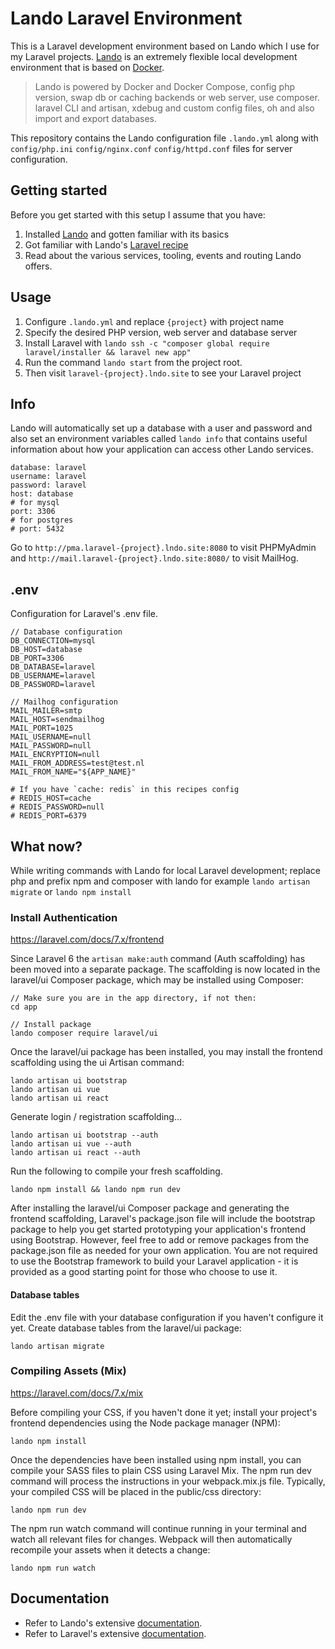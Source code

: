 # Lando Laravel Environment
This is a Laravel development environment based on Lando which I use for my Laravel projects. 
[Lando](https://github.com/lando/lando) is an extremely flexible local development environment that is based on [Docker](https://www.docker.com/).

> Lando is powered by Docker and Docker Compose, config php version, swap db or caching backends or web server, use composer. laravel CLI and artisan, xdebug and custom config files, oh and also import and export databases.

This repository contains the Lando configuration file `.lando.yml` along with `config/php.ini` `config/nginx.conf` `config/httpd.conf` files for server configuration.

## Getting started
Before you get started with this setup I assume that you have:
1. Installed [Lando](https://github.com/lando/lando) and gotten familiar with its basics
1. Got familiar with Lando's [Laravel recipe](https://docs.lando.dev/config/laravel.html)
1. Read about the various services, tooling, events and routing Lando offers.

## Usage  
1. Configure `.lando.yml`  and replace `{project}` with project name
1. Specify the desired PHP version, web server and database server
1. Install Laravel with `lando ssh -c "composer global require laravel/installer && laravel new app"`
1. Run the command `lando start` from the project root.
1. Then visit `laravel-{project}.lndo.site` to see your Laravel project

## Info
Lando will automatically set up a database with a user and password and also set an environment variables called `lando info` that contains useful information about how your application can access other Lando services.
``` 
database: laravel
username: laravel
password: laravel
host: database
# for mysql
port: 3306
# for postgres
# port: 5432
```
Go to `http://pma.laravel-{project}.lndo.site:8080` to visit PHPMyAdmin and `http://mail.laravel-{project}.lndo.site:8080/` to visit MailHog.
## .env
 Configuration for Laravel's .env file.
``` 
// Database configuration
DB_CONNECTION=mysql
DB_HOST=database
DB_PORT=3306
DB_DATABASE=laravel
DB_USERNAME=laravel
DB_PASSWORD=laravel

// Mailhog configuration
MAIL_MAILER=smtp
MAIL_HOST=sendmailhog
MAIL_PORT=1025
MAIL_USERNAME=null
MAIL_PASSWORD=null
MAIL_ENCRYPTION=null
MAIL_FROM_ADDRESS=test@test.nl
MAIL_FROM_NAME="${APP_NAME}"

# If you have `cache: redis` in this recipes config
# REDIS_HOST=cache
# REDIS_PASSWORD=null
# REDIS_PORT=6379

```
## What now?
While writing commands with Lando for local Laravel development; replace php and prefix npm and composer with lando for example `lando artisan migrate` or `lando npm install`
### Install Authentication
https://laravel.com/docs/7.x/frontend

Since Laravel 6 the `artisan make:auth` command (Auth scaffolding) has been moved into a separate package. The scaffolding is now located in the laravel/ui Composer package, which may be installed using Composer:
``` 
// Make sure you are in the app directory, if not then:
cd app

// Install package
lando composer require laravel/ui
```
Once the laravel/ui package has been installed, you may install the frontend scaffolding using the ui Artisan command:

```
lando artisan ui bootstrap
lando artisan ui vue
lando artisan ui react
```
Generate login / registration scaffolding...
```
lando artisan ui bootstrap --auth
lando artisan ui vue --auth
lando artisan ui react --auth
```
Run the following to compile your fresh scaffolding.
```
lando npm install && lando npm run dev
```
After installing the laravel/ui Composer package and generating the frontend scaffolding, Laravel's package.json file will include the bootstrap package to help you get started prototyping your application's frontend using Bootstrap. However, feel free to add or remove packages from the package.json file as needed for your own application. You are not required to use the Bootstrap framework to build your Laravel application - it is provided as a good starting point for those who choose to use it.
#### Database tables
Edit the .env file with your database configuration if you haven't configure it yet. Create database tables from the laravel/ui package:
```
lando artisan migrate
```
### Compiling Assets (Mix)
https://laravel.com/docs/7.x/mix

Before compiling your CSS, if you haven't done it yet; install your project's frontend dependencies using the Node package manager (NPM):
```
lando npm install
```

Once the dependencies have been installed using npm install, you can compile your SASS files to plain CSS using Laravel Mix. The npm run dev command will process the instructions in your webpack.mix.js file. Typically, your compiled CSS will be placed in the public/css directory:
```
lando npm run dev
```
The npm run watch command will continue running in your terminal and watch all relevant files for changes. Webpack will then automatically recompile your assets when it detects a change:
```
lando npm run watch
```
## Documentation

- Refer to Lando's extensive [documentation](https://docs.lando.dev/config/laravel.html).
- Refer to Laravel's extensive [documentation](https://laravel.com/docs/7.x).